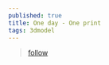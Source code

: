 ```yaml
---
published: true
title: One day - One print
tags: 3dmodel
---
```

> [follow](https://github.com/yduf/yduf.github.io/issues/4)
